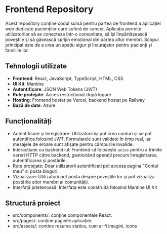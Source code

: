 # Frontend Repository
Acest repository conține codul sursă pentru partea de frontend a aplicației web dedicate pacienților care suferă de cancer. Aplicația permite utilizatorilor să se conecteze într-o comunitate, să își împărtășească poveștile și să găsească sprijin emoțional din partea altor membri. Scopul principal este de a crea un spațiu sigur și încurajator pentru pacienți și familiile lor.

## Tehnologii utilizate
- **Frontend**: React, JavaScript, TypeScript, HTML, CSS
- **UI Kit**: Mantine
- **Autentificare**: JSON Web Tokens (JWT)
- **Rute protejate**: Acces restricționat după logare
- **Hosting**: Frontend hostat pe Vercel, backend hostat pe Railway
- **Bază de date**: Azure
  
## Funcționalități
- Autentificare și înregistrare: Utilizatorii își pot crea conturi și se pot autentifica folosind JWT. Formularele sunt validate în timp real, iar mesajele de eroare sunt afișate pentru câmpurile invalide.
- Interacțiune cu backend-ul: Frontend-ul folosește `axios` pentru a trimite cereri HTTP către backend, gestionând operații precum înregistrarea, autentificarea și postările.
- Rute protejate: Doar utilizatorii autentificati pot accesa pagina "Contul meu" si posta bloguri.
- Vizualizare: Utilizatorii pot posta despre poveștile lor și pot vizualiza postările altor membri ai comunității.
- Interfață prietenoasă: Interfața este construită folosind Mantine UI Kit

## Structură proiect 
- src/components/: conține componentele React.
- src/pages/: conține paginile aplicației.
- src/assets/: contine resurse statice, cum ar fi imagini, icons
